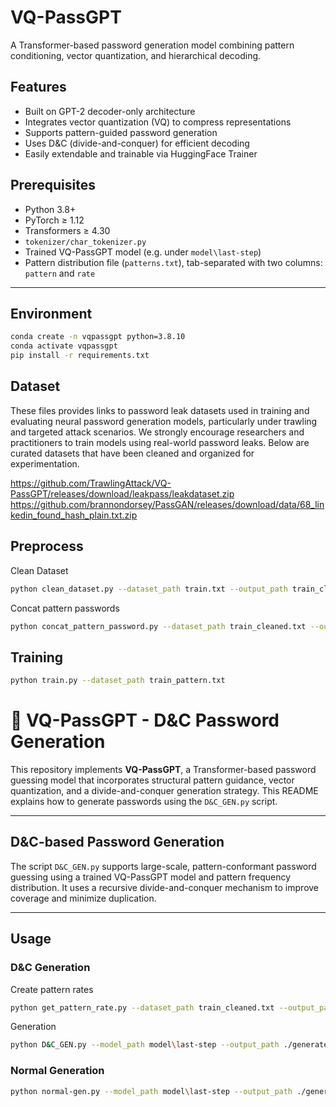 # VQ-PassGPT

A Transformer-based password generation model combining pattern conditioning, vector quantization, and hierarchical decoding.

## Features

- Built on GPT-2 decoder-only architecture
- Integrates vector quantization (VQ) to compress representations
- Supports pattern-guided password generation
- Uses D&C (divide-and-conquer) for efficient decoding
- Easily extendable and trainable via HuggingFace Trainer
## Prerequisites
- Python 3.8+
- PyTorch ≥ 1.12
- Transformers ≥ 4.30
- `tokenizer/char_tokenizer.py`
- Trained VQ-PassGPT model (e.g. under `model\last-step`)
- Pattern distribution file (`patterns.txt`), tab-separated with two columns: `pattern` and `rate`
---
## Environment
```bash
conda create -n vqpassgpt python=3.8.10
conda activate vqpassgpt
pip install -r requirements.txt
```
## Dataset
These files provides links to password leak datasets used in training and evaluating neural password generation models, particularly under trawling and targeted attack scenarios.
We strongly encourage researchers and practitioners to train models using real-world password leaks. Below are curated datasets that have been cleaned and organized for experimentation.

https://github.com/TrawlingAttack/VQ-PassGPT/releases/download/leakpass/leakdataset.zip
https://github.com/brannondorsey/PassGAN/releases/download/data/68_linkedin_found_hash_plain.txt.zip
## Preprocess
Clean Dataset
```bash
python clean_dataset.py --dataset_path train.txt --output_path train_cleaned.txt
```
Concat pattern passwords
```bash
python concat_pattern_password.py --dataset_path train_cleaned.txt --output_path train_pattern.txt
```
## Training
```bash
python train.py --dataset_path train_pattern.txt
```
  
# 🔐 VQ-PassGPT - D&C Password Generation

This repository implements **VQ-PassGPT**, a Transformer-based password guessing model that incorporates structural pattern guidance, vector quantization, and a divide-and-conquer generation strategy. This README explains how to generate passwords using the `D&C_GEN.py` script.

---

## D&C-based Password Generation

The script `D&C_GEN.py` supports large-scale, pattern-conformant password guessing using a trained VQ-PassGPT model and pattern frequency distribution. It uses a recursive divide-and-conquer mechanism to improve coverage and minimize duplication.

---

## Usage

### D&C Generation
Create pattern rates
```bash
python get_pattern_rate.py --dataset_path train_cleaned.txt --output_path patterns.txt
```
Generation
```bash
python D&C_GEN.py --model_path model\last-step --output_path ./generated/ --pattern_path patterns.txt --generate_num 1000000
```
### Normal Generation

```bash
python normal-gen.py --model_path model\last-step --output_path ./generated/ --batch_size 100 --generate_num 1000000
```

